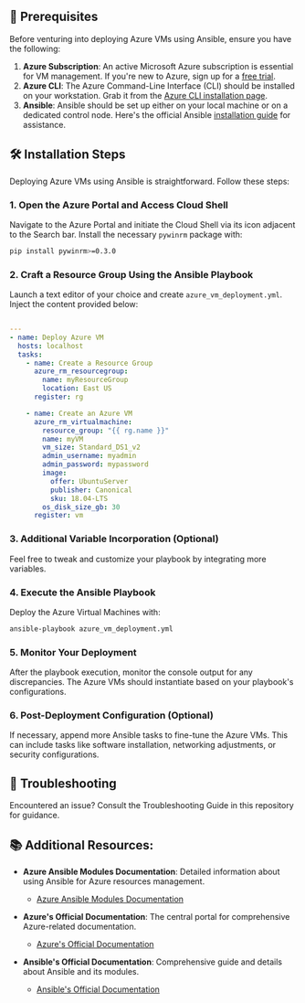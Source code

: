 ## 📝 Prerequisites

Before venturing into deploying Azure VMs using Ansible, ensure you have the following:

1. **Azure Subscription**: An active Microsoft Azure subscription is essential for VM management. If you're new to Azure, sign up for a [free trial](https://azure.microsoft.com/en-us/free/).
2. **Azure CLI**: The Azure Command-Line Interface (CLI) should be installed on your workstation. Grab it from the [Azure CLI installation page](https://docs.microsoft.com/en-us/cli/azure/install-azure-cli).
3. **Ansible**: Ansible should be set up either on your local machine or on a dedicated control node. Here's the official Ansible [installation guide](https://docs.ansible.com/ansible/latest/installation_guide/intro_installation.html) for assistance.

## 🛠 Installation Steps

Deploying Azure VMs using Ansible is straightforward. Follow these steps:

### 1. **Open the Azure Portal and Access Cloud Shell**

Navigate to the Azure Portal and initiate the Cloud Shell via its icon adjacent to the Search bar. Install the necessary `pywinrm` package with:
```bash
pip install pywinrm>=0.3.0
```

### 2. Craft a Resource Group Using the Ansible Playbook

Launch a text editor of your choice and create `azure_vm_deployment.yml`. Inject the content provided below:

```yaml

---
- name: Deploy Azure VM
  hosts: localhost
  tasks:
    - name: Create a Resource Group
      azure_rm_resourcegroup:
        name: myResourceGroup
        location: East US
      register: rg

    - name: Create an Azure VM
      azure_rm_virtualmachine:
        resource_group: "{{ rg.name }}"
        name: myVM
        vm_size: Standard_DS1_v2
        admin_username: myadmin
        admin_password: mypassword
        image:
          offer: UbuntuServer
          publisher: Canonical
          sku: 18.04-LTS
        os_disk_size_gb: 30
      register: vm

```

### 3. Additional Variable Incorporation (Optional)

Feel free to tweak and customize your playbook by integrating more variables.

### 4. Execute the Ansible Playbook

Deploy the Azure Virtual Machines with:
```bash
ansible-playbook azure_vm_deployment.yml
```

### 5. Monitor Your Deployment

After the playbook execution, monitor the console output for any discrepancies. The Azure VMs should instantiate based on your playbook's configurations.

### 6. Post-Deployment Configuration (Optional)

If necessary, append more Ansible tasks to fine-tune the Azure VMs. This can include tasks like software installation, networking adjustments, or security configurations.

## 🚫 Troubleshooting

Encountered an issue? Consult the Troubleshooting Guide in this repository for guidance.

## 📚 Additional Resources:

- **Azure Ansible Modules Documentation**: Detailed information about using Ansible for Azure resources management.
  - [Azure Ansible Modules Documentation](https://docs.ansible.com/ansible/latest/collections/azure/azcollection/index.html)

- **Azure's Official Documentation**: The central portal for comprehensive Azure-related documentation.
  - [Azure's Official Documentation](https://docs.microsoft.com/en-us/azure/)

- **Ansible's Official Documentation**: Comprehensive guide and details about Ansible and its modules.
  - [Ansible's Official Documentation](https://docs.ansible.com/)
